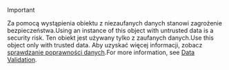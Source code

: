 > [!IMPORTANT]
> <span data-ttu-id="5b2f5-101">Za pomocą wystąpienia obiektu z niezaufanych danych stanowi zagrożenie bezpieczeństwa.</span><span class="sxs-lookup"><span data-stu-id="5b2f5-101">Using an instance of this object with untrusted data is a security risk.</span></span> <span data-ttu-id="5b2f5-102">Ten obiekt jest używany tylko z zaufanych danych.</span><span class="sxs-lookup"><span data-stu-id="5b2f5-102">Use this object only with trusted data.</span></span> <span data-ttu-id="5b2f5-103">Aby uzyskać więcej informacji, zobacz [sprawdzanie poprawności danych](https://www.owasp.org/index.php/Data_Validation).</span><span class="sxs-lookup"><span data-stu-id="5b2f5-103">For more information, see [Data Validation](https://www.owasp.org/index.php/Data_Validation).</span></span>